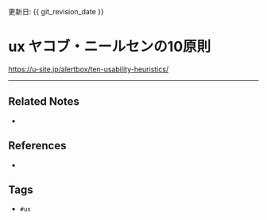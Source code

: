 更新日: {{ git_revision_date }}

# ux ヤコブ・ニールセンの10原則
https://u-site.jp/alertbox/ten-usability-heuristics/

---
## Related Notes
- 

## References
- 

## Tags
- `#ux` 
